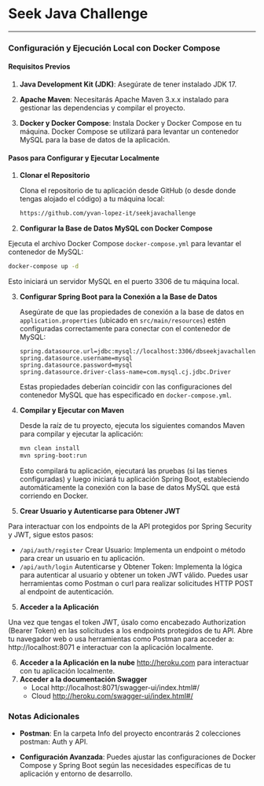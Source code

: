 # Seek Java Challenge



---

### Configuración y Ejecución Local con Docker Compose

#### Requisitos Previos

1. **Java Development Kit (JDK)**: Asegúrate de tener instalado JDK 17.

2. **Apache Maven**: Necesitarás Apache Maven 3.x.x instalado para gestionar las dependencias y compilar el proyecto.
   
3. **Docker y Docker Compose**: Instala Docker y Docker Compose en tu máquina. Docker Compose se utilizará para levantar un contenedor MySQL para la base de datos de la aplicación.

#### Pasos para Configurar y Ejecutar Localmente

1. **Clonar el Repositorio**

   Clona el repositorio de tu aplicación desde GitHub (o desde donde tengas alojado el código) a tu máquina local:
   ```bash
   https://github.com/yvan-lopez-it/seekjavachallenge
   ```

2. **Configurar la Base de Datos MySQL con Docker Compose**

  Ejecuta el archivo Docker Compose `docker-compose.yml` para levantar el contenedor de MySQL:
   ```bash
   docker-compose up -d
   ```

   Esto iniciará un servidor MySQL en el puerto 3306 de tu máquina local.

3. **Configurar Spring Boot para la Conexión a la Base de Datos**

   Asegúrate de que las propiedades de conexión a la base de datos en `application.properties` (ubicado en `src/main/resources`) estén configuradas correctamente para conectar con el contenedor de MySQL:
   ```properties
   spring.datasource.url=jdbc:mysql://localhost:3306/dbseekjavachallenge
   spring.datasource.username=mysql
   spring.datasource.password=mysql
   spring.datasource.driver-class-name=com.mysql.cj.jdbc.Driver
   ```

   Estas propiedades deberían coincidir con las configuraciones del contenedor MySQL que has especificado en `docker-compose.yml`.

4. **Compilar y Ejecutar con Maven**

   Desde la raíz de tu proyecto, ejecuta los siguientes comandos Maven para compilar y ejecutar la aplicación:
   ```bash
   mvn clean install
   mvn spring-boot:run
   ```

   Esto compilará tu aplicación, ejecutará las pruebas (si las tienes configuradas) y luego iniciará tu aplicación Spring Boot, estableciendo automáticamente la conexión con la base de datos MySQL que está corriendo en Docker.

5. **Crear Usuario y Autenticarse para Obtener JWT**

Para interactuar con los endpoints de la API protegidos por Spring Security y JWT, sigue estos pasos:

- `/api/auth/register` Crear Usuario: Implementa un endpoint o método para crear un usuario en tu aplicación.
-  `/api/auth/login` Autenticarse y Obtener Token: Implementa la lógica para autenticar al usuario y obtener un token JWT válido. Puedes usar herramientas como Postman o curl para realizar solicitudes HTTP POST al endpoint de autenticación.

5. **Acceder a la Aplicación**

Una vez que tengas el token JWT, úsalo como encabezado Authorization (Bearer Token) en las solicitudes a los endpoints protegidos de tu API. Abre tu navegador web o usa herramientas como Postman para acceder a:
   http://localhost:8071 e interactuar con la aplicación localmente.
   
6.  **Acceder a la Aplicación en la nube**
    http://heroku.com para interactuar con tu aplicación localmente.
7. **Acceder a la documentación Swagger**
   - Local http://localhost:8071/swagger-ui/index.html#/
   - Cloud http://heroku.com/swagger-ui/index.html#/
    

### Notas Adicionales

- **Postman**: En la carpeta Info del proyecto encontrarás 2 colecciones postman: Auth y API.

- **Configuración Avanzada**: Puedes ajustar las configuraciones de Docker Compose y Spring Boot según las necesidades específicas de tu aplicación y entorno de desarrollo.


